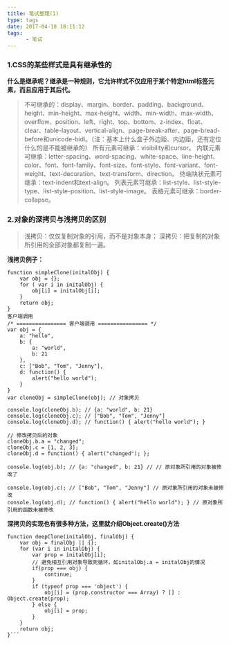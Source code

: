 ```yaml
---
title: 笔试整理(1)
type: tags
date: 2017-04-18 18:11:12
tags:  
      - 笔试
---
```



### 1.CSS的某些样式是具有继承性的
**什么是继承呢？继承是一种规则，它允许样式不仅应用于某个特定html标签元素，而且应用于其后代。**
>不可继承的：display、margin、border、padding、background、height、min-height、max-height、width、min-width、max-width、overflow、position、left、right、top、bottom、z-index、float、clear、table-layout、vertical-align、page-break-after、page-bread-before和unicode-bidi。（注：基本上什么盒子外边距、内边距，还有定位什么的是不能被继承的）
所有元素可继承：visibility和cursor。
内联元素可继承：letter-spacing、word-spacing、white-space、line-height、color、font、font-family、font-size、font-style、font-variant、font-weight、text-decoration、text-transform、direction。
终端块状元素可继承：text-indent和text-align。
列表元素可继承：list-style、list-style-type、list-style-position、list-style-image。
表格元素可继承：border-collapse。

<!-- more -->

### 2.对象的深拷贝与浅拷贝的区别
>浅拷贝：仅仅复制对象的引用，而不是对象本身；
深拷贝：把复制的对象所引用的全部对象都复制一遍。

**浅拷贝例子：**

```/* ================ 浅拷贝 ================ */
function simpleClone(initalObj) {
    var obj = {};
    for ( var i in initalObj) {
        obj[i] = initalObj[i];
    }
    return obj;
}
客户端调用
/* ================ 客户端调用 ================ */
var obj = {
    a: "hello",
    b: {
        a: "world",
        b: 21
    },
    c: ["Bob", "Tom", "Jenny"],
    d: function() {
        alert("hello world");
    }
}
var cloneObj = simpleClone(obj); // 对象拷贝
 
console.log(cloneObj.b); // {a: "world", b: 21}
console.log(cloneObj.c); // ["Bob", "Tom", "Jenny"]
console.log(cloneObj.d); // function() { alert("hello world"); }
 
// 修改拷贝后的对象
cloneObj.b.a = "changed";
cloneObj.c = [1, 2, 3];
cloneObj.d = function() { alert("changed"); };
 
console.log(obj.b); // {a: "changed", b: 21} // // 原对象所引用的对象被修改了
 
console.log(obj.c); // ["Bob", "Tom", "Jenny"] // 原对象所引用的对象未被修改
console.log(obj.d); // function() { alert("hello world"); } // 原对象所引用的函数未被修改
```

**深拷贝的实现也有很多种方法，这里就介绍Object.create()方法**

```/* ================ 深拷贝 ================ */
function deepClone(initalObj, finalObj) {
    var obj = finalObj || {};
    for (var i in initalObj) {
        var prop = initalObj[i];
        // 避免相互引用对象导致死循环，如initalObj.a = initalObj的情况
        if(prop === obj) {
            continue;
        }
        if (typeof prop === 'object') {
            obj[i] = (prop.constructor === Array) ? [] : Object.create(prop);
        } else {
            obj[i] = prop;
        }
    }
    return obj;
}```